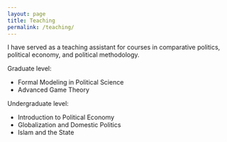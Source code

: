 ```yaml
---
layout: page
title: Teaching
permalink: /teaching/
---
```


I have served as a teaching assistant for courses in comparative politics, political economy,  and political methodology.


Graduate level:

+ Formal Modeling in Political Science
+ Advanced Game Theory 

Undergraduate level:

+ Introduction to Political Economy 
+ Globalization and Domestic Politics
+ Islam and the State 
